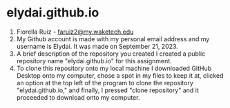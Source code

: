 # elydai.github.io
1.	Fiorella Ruiz - faruiz2@my.waketech.edu
2.	My Github account is made with my personal email address and my username is Elydai. It was made on September 21, 2023.
3.	A brief description of the repository you created I created a public repository name "elydai.github.io" for this assignment.
4.	To clone this repository onto my local machine I downloaded GitHub Desktop onto my computer, chose a spot in my files to keep it at, clicked an option at the top left of the program to clone the repository  "elydai.github.io," and finally, I pressed "clone repository" and it proceeded to download onto my computer.
